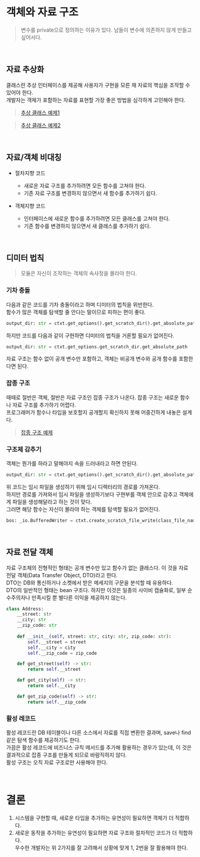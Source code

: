 # 객체와 자료 구조
> 변수를 private으로 정의하는 이유가 있다. 남들이 변수에 의존하지 않게 만들고 싶어서다.

<br>

## 자료 추상화
클래스란 추상 인터페이스를 제공해 사용자가 구현을 모른 채 자료의 핵심을 조작할 수 있어야 한다. <br>
개발자는 객체가 포함하는 자료를 표현할 가장 좋은 방법을 심각하게 고민해야 한다.

> [추상 클래스 예제1](https://github.com/dev-msj/Clean-Code/blob/main/seungjun-moon/sample_code/chapter6/MetaClassSample1.py)

> [추상 클래스 예제2](https://github.com/dev-msj/Clean-Code/blob/main/seungjun-moon/sample_code/chapter6/MetaClassSample2.py)

<br>

## 자료/객체 비대칭
* 절차지향 코드
  * 새로운 자료 구조를 추가하려면 모든 함수를 고쳐야 한다.
  * 기존 자료 구조를 변경하지 않으면서 새 함수를 추가하기 쉽다.


* 객체지향 코드
  * 인터페이스에 새로운 함수를 추가하려면 모든 클래스를 고쳐야 한다.
  * 기존 함수를 변경하지 않으면서 새 클래스를 추가하기 쉽다.

<br>

## 디미터 법칙
> 모듈은 자신이 조작하는 객체의 속사정을 몰라야 한다.

### 기차 충돌
다음과 같은 코드를 기차 충돌이라고 하며 디미터의 법칙을 위반한다. <br>
함수가 많은 객체를 탐색할 줄 안다는 말이므로 피하는 편이 좋다.

```python
output_dir: str = ctxt.get_options().get_scratch_dir().get_absolute_path()
```

하지만 코드를 다음과 같이 구현하면 디미터의 법칙을 거론할 필요가 없어진다.

```python
output_dir: str = ctxt.get_options.get_scratch_dir.get_absolute_path
```

자료 구조는 함수 없이 공개 변수만 포함하고, 객체는 비공개 변수와 공개 함수를 포함한다면 된다.

### 잡종 구조
때때로 절반은 객체, 절반은 자료 구조인 잡종 구조가 나온다. 잡종 구조는 새로운 함수나 자료 구조를 추가하기 어렵다. <br>
프로그래머가 함수나 타입을 보호할지 공개할지 확신하지 못해 어중간하게 내놓은 설계다.

> [잡종 구조 예제](https://github.com/dev-msj/Clean-Code/blob/main/seungjun-moon/sample_code/chapter6/MixedStructure.py)

### 구조체 감추기
객체는 뭔가를 하라고 말해야지 속을 드러내라고 하면 안된다.

```python
output_dir: str = ctxt.get_options().get_scratch_dir().get_absolute_path()
```

위 코드는 임시 파일을 생성하기 위해 임시 디렉터리의 경로를 가져온다. <br>
하지만 경로를 가져와서 임시 파일을 생성하기보다 구현부를 객체 안으로 감추고 객체에게 파일을 생성해달라고 하는 것이 맞다. <br>
그러면 해당 함수는 자신이 몰라야 하는 객체를 탐색할 필요가 없어진다.

```python
bos: _io.BufferedWriter = ctxt.create_scratch_file_write(class_file_name)
```

<br>

## 자료 전달 객체
자료 구조체의 전형적인 형태는 공개 변수만 있고 함수가 없는 클래스다. 이 것을 자료 전달 객체(Data Transfer Object, DTO)라고 한다. <br>
DTO는 DB와 통신하거나 소켓에서 받은 메세지의 구문을 분석할 때 유용하다. <br>
DTO의 일반적인 형태는 bean 구조다. 하지만 이것은 일종의 사이비 캡슐화로, 일부 순수주의자나 만족시킬 뿐 별다른 이익을 제공하지 않는다.

```python
class Address:
    __street: str
    __city: str
    __zip_code: str
    
    def __init__(self, street: str, city: str, zip_code: str):
        self.__street = street
        self.__city = city
        self.__zip_code = zip_code

    def get_street(self) -> str:
        return self.__street

    def get_city(self) -> str:
        return self.__city

    def get_zip_code(self) -> str:
        return self.__zip_code
```

### 활성 레코드
활성 레코드란 DB 테이블이나 다른 소스에서 자료를 직접 변환한 결과며, save나 find 같은 탐색 함수를 제공하기도 한다. <br>
가끔은 활성 레코드에 비즈니스 규칙 메서드를 추가해 활용하는 경우가 있는데, 이 것은 결과적으로 잡종 구조를 만들게 되므로 바람직하지 않다. <br>
활성 구조는 오직 자료 구조로만 사용해야 한다.

<br>

# 결론
1. 시스템을 구현할 때, 새로운 타입을 추가하는 유연성이 필요하면 객체가 더 적합하다. <br>
2. 새로운 동작을 추가하는 유연성이 필요하면 자료 구조와 절차적인 코드가 더 적합하다. <br>
우수한 개발자는 위 2가지를 잘 고려해서 상황에 맞게 1, 2번을 잘 활용해야 한다.